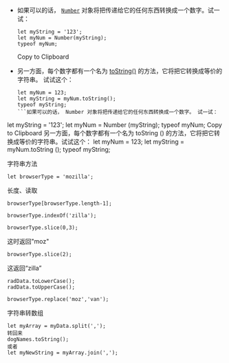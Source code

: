 -   如果可以的话， [`Number`](https://developer.mozilla.org/zh-CN/docs/Web/JavaScript/Reference/Global_Objects/Number) 对象将把传递给它的任何东西转换成一个数字。试一试：
    
    ```
    let myString = '123';
    let myNum = Number(myString);
    typeof myNum;
    ```
    
    Copy to Clipboard
    
-   另一方面，每个数字都有一个名为 [toString()](https://developer.mozilla.org/zh-CN/docs/Web/JavaScript/Reference/Global_Objects/Number/toString) 的方法，它将把它转换成等价的字符串。 试试这个：
    
    ```
    let myNum = 123;
    let myString = myNum.toString();
    typeof myString;
    ```如果可以的话， Number 对象将把传递给它的任何东西转换成一个数字。 试一试：
let myString = '123';
let myNum = Number (myString);
typeof myNum;
Copy to Clipboard
另一方面，每个数字都有一个名为 toString () 的方法，它将把它转换成等价的字符串。试试这个：
let myNum = 123;
let myString = myNum.toString ();
typeof myString;



字符串方法
```
let browserType = 'mozilla';
```
长度、读取
```
browserType[browserType.length-1];
```
```
browserType.indexOf('zilla');
```


```
browserType.slice(0,3);
```
这时返回"moz"
```
browserType.slice(2);
```
这返回“zilla”

```
radData.toLowerCase();
radData.toUpperCase();
```

```
browserType.replace('moz','van');
```


字符串转数组
```
let myArray = myData.split(',');
转回来
dogNames.toString(); 
或者
let myNewString = myArray.join(',');
```